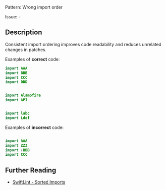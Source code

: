 Pattern: Wrong import order

Issue: -

## Description

Consistent import ordering improves code readability and reduces unrelated changes in patches.

Examples of **correct** code:
```swift
import AAA
import BBB
import CCC
import DDD


import Alamofire
import API


import labc
import Ldef

```
Examples of **incorrect** code:
```swift

import AAA
import ZZZ
import ↓BBB
import CCC

```

## Further Reading

* [SwiftLint - Sorted Imports](https://github.com/realm/SwiftLint/blob/master/Rules.md#sorted-imports)